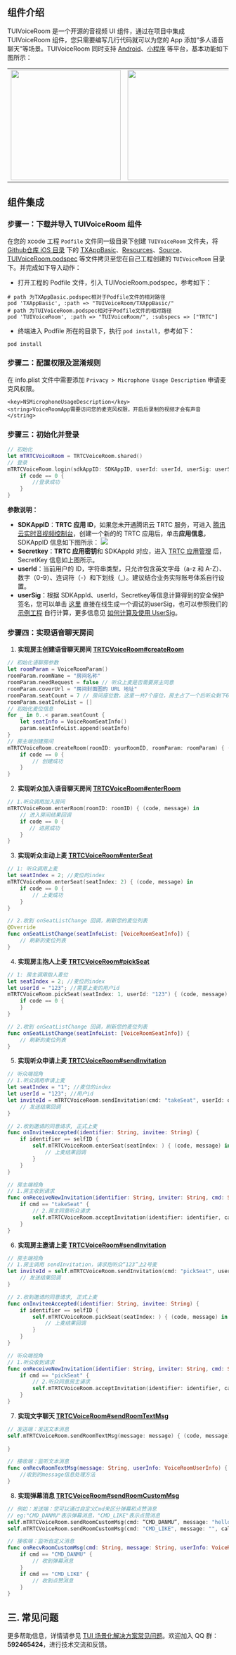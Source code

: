 ## 组件介绍

TUIVoiceRoom 是一个开源的音视频 UI 组件，通过在项目中集成 TUIVoiceRoom 组件，您只需要编写几行代码就可以为您的 App 添加“多人语音聊天”等场景。TUIVoiceRoom 同时支持 [Android](https://cloud.tencent.com/document/product/647/45737)、[小程序](https://cloud.tencent.com/document/product/647/65386) 等平台，基本功能如下图所示：

<table class="tablestyle">
<tbody><tr>
<td><img src="https://qcloudimg.tencent-cloud.cn/raw/797f59f998491b6ba9cc00164c076b18.jpg" width="250"></td>
<td><img src="https://qcloudimg.tencent-cloud.cn/raw/0e4a8e5fb6d42f1c2f721195023f58bd.jpg" width="250"></td>
<td><img src="https://qcloudimg.tencent-cloud.cn/raw/5b95135f19fbcba7acc030621107b13a.jpg" width="250"></td>
</tr>
</tbody></table>

## 组件集成
### 步骤一：下载并导入 TUIVoiceRoom 组件

在您的 xcode 工程 `Podfile` 文件同一级目录下创建 `TUIVoiceRoom` 文件夹，将 [Github仓库 iOS 目录](https://github.com/One-time/TUIVoiceRoom/tree/main/iOS) 下的 [TXAppBasic](https://github.com/One-time/TUIVoiceRoom/tree/main/iOS/TXAppBasic)、[Resources](https://github.com/One-time/TUIVoiceRoom/tree/main/iOS/Resources)、[Source](https://github.com/One-time/TUIVoiceRoom/tree/main/iOS/Source)、[TUIVoiceRoom.podspec](https://github.com/One-time/TUIVoiceRoom/blob/main/iOS/TUIVoiceRoom.podspec) 等文件拷贝至您在自己工程创建的 `TUIVoiceRoom` 目录下。并完成如下导入动作：
- 打开工程的 Podfile 文件，引入 TUIVocieRoom.podspec，参考如下：
```
# path 为TXAppBasic.podspec相对于Podfile文件的相对路径
pod 'TXAppBasic', :path => "TUIVoiceRoom/TXAppBasic/"
# path 为TUIVoiceRoom.podspec相对于Podfile文件的相对路径
pod 'TUIVoiceRoom', :path => "TUIVoiceRoom/", :subspecs => ["TRTC"]    
```
- 终端进入 Podfile 所在的目录下，执行 `pod install`，参考如下：
```
pod install
```

### 步骤二：配置权限及混淆规则
在 info.plist 文件中需要添加 `Privacy > Microphone Usage Description` 申请麦克风权限。

```plist
<key>NSMicrophoneUsageDescription</key>
<string>VoiceRoomApp需要访问您的麦克风权限，开启后录制的视频才会有声音</string>
```

### 步骤三：初始化并登录

```Swift
// 初始化
let mTRTCVoiceRoom = TRTCVoiceRoom.shared()
// 登录
mTRTCVoiceRoom.login(sdkAppID: SDKAppID, userId: userId, userSig: userSig) { code, message in
    if code == 0 {
        //登录成功
    }
}
```
**参数说明：**
- **SDKAppID**：**TRTC 应用 ID**，如果您未开通腾讯云 TRTC 服务，可进入 [腾讯云实时音视频控制台](https://console.cloud.tencent.com/trtc/app)，创建一个新的的 TRTC 应用后，单击**应用信息**，SDKAppID 信息如下图所示：
![](https://qcloudimg.tencent-cloud.cn/raw/cf6de5f10b77be75174d0ba359101f60.png)
- **Secretkey**：**TRTC 应用密钥**和 SDKAppId 对应，进入 [TRTC 应用管理](https://console.cloud.tencent.com/trtc/app) 后，SecretKey 信息如上图所示。
- **userId**：当前用户的 ID，字符串类型，只允许包含英文字母（a-z 和 A-Z）、数字（0-9）、连词符（-）和下划线（\_）。建议结合业务实际账号体系自行设置。
- **userSig**：根据 SDKAppId、userId，Secretkey等信息计算得到的安全保护签名，您可以单击 [这里](https://console.cloud.tencent.com/trtc/usersigtool) 直接在线生成一个调试的userSig，也可以参照我们的 [示例工程](https://github.com/tencentyun/TUIRoom/blob/main/Android/Debug/src/main/java/com/tencent/liteav/debug/GenerateTestUserSig.java#L88) 自行计算，更多信息见 [如何计算及使用 UserSig](https://cloud.tencent.com/document/product/647/17275)。




### 步骤四：实现语音聊天房间
1. **实现房主创建语音聊天房间 [TRTCVoiceRoom#createRoom](https://cloud.tencent.com/document/product/647/47928#createroom)**
```Swift
// 初始化语聊房参数
let roomParam = VoiceRoomParam()
roomParam.roomName = "房间名称"
roomParam.needRequest = false // 听众上麦是否需要房主同意
roomParam.coverUrl = "房间封面图的 URL 地址"
roomParam.seatCount = 7 // 房间座位数，这里一共7个座位，房主占了一个后听众剩下6个座位
roomParam.seatInfoList = []
// 初始化麦位信息
for _ in 0..< param.seatCount {
    let seatInfo = VoiceRoomSeatInfo()
    param.seatInfoList.append(seatInfo)
}
// 房主端创建房间
mTRTCVoiceRoom.createRoom(roomID: yourRoomID, roomParam: roomParam) { (code, message) in
    if code == 0 {
        // 创建成功
    }
}
```
2. **实现听众加入语音聊天房间 [TRTCVoiceRoom#enterRoom](https://cloud.tencent.com/document/product/647/47928#enterroom)**
```Swift
// 1.听众调用加入房间
mTRTCVoiceRoom.enterRoom(roomID: roomID) { (code, message) in
    // 进入房间结果回调
    if code == 0 {
       // 进房成功
    }
}
```
3. **实现听众主动上麦 [TRTCVoiceRoom#enterSeat](https://cloud.tencent.com/document/product/647/47928#enterseat)**
```Swift
// 1: 听众调用上麦
let seatIndex = 2; //麦位的index
mTRTCVoiceRoom.enterSeat(seatIndex: 2) { (code, message) in
    if code == 0 {
        // 上麦成功
    }
}

// 2.收到 onSeatListChange 回调，刷新您的麦位列表
@Override
func onSeatListChange(seatInfoList: [VoiceRoomSeatInfo]) {
    // 刷新的麦位列表
}
```
4. **实现房主抱人上麦 [TRTCVoiceRoom#pickSeat](https://cloud.tencent.com/document/product/647/47928#pickseat)**
```Swift
// 1: 房主调用抱人麦位
let seatIndex = 2; //麦位的index
let userId = "123"; //需要上麦的用户id
mTRTCVoiceRoom.pickSeat(seatIndex: 1, userId: "123") { (code, message) in
    if code == 0 {
    }
}

// 2.收到 onSeatListChange 回调，刷新您的麦位列表
func onSeatListChange(seatInfoList: [VoiceRoomSeatInfo]) {
    // 刷新的麦位列表
}
```
5. **实现听众申请上麦  [TRTCVoiceRoom#sendInvitation](https://cloud.tencent.com/document/product/647/47928#sendinvitation)**
```Swift
// 听众端视角
// 1.听众调用申请上麦
let seatIndex = "1"; //麦位的index
let userId = "123"; //用户id
let inviteId = mTRTCVoiceRoom.sendInvitation(cmd: "takeSeat", userId: ownerUserId, content: "1") { (code, message) in
    // 发送结果回调
}

// 2.收到邀请的同意请求, 正式上麦
func onInviteeAccepted(identifier: String, invitee: String) {
    if identifier == selfID {
        self.mTRTCVoiceRoom.enterSeat(seatIndex: ) { (code, message) in
            // 上麦结果回调
        }
    }
}

// 房主端视角
// 1.房主收到请求
func onReceiveNewInvitation(identifier: String, inviter: String, cmd: String, content: String) {
    if cmd == "takeSeat" {
        // 2.房主同意听众请求
        self.mTRTCVoiceRoom.acceptInvitation(identifier: identifier, callback: nil)
    }
}
```
6. **实现房主邀请上麦  [TRTCVoiceRoom#sendInvitation](https://cloud.tencent.com/document/product/647/47928#sendinvitation)**
```Swift
// 房主端视角
// 1.房主调用 sendInvitation，请求抱听众“123”上2号麦
let inviteId = self.mTRTCVoiceRoom.sendInvitation(cmd: "pickSeat", userId: ownerUserId, content: "2") { (code, message) in
    // 发送结果回调
}

// 2.收到邀请的同意请求, 正式上麦
func onInviteeAccepted(identifier: String, invitee: String) {
    if identifier == selfID {
        self.mTRTCVoiceRoom.pickSeat(seatIndex: ) { (code, message) in
            // 上麦结果回调
        }
    }
}

// 听众端视角
// 1.听众收到请求
func onReceiveNewInvitation(identifier: String, inviter: String, cmd: String, content: String) {
    if cmd == "pickSeat" {
        // 2.听众同意房主请求
        self.mTRTCVoiceRoom.acceptInvitation(identifier: identifier, callback: nil)
    }
}
```
7. **实现文字聊天  [TRTCVoiceRoom#sendRoomTextMsg](https://cloud.tencent.com/document/product/647/47928#sendroomtextmsg)**
```Swift
// 发送端：发送文本消息
self.mTRTCVoiceRoom.sendRoomTextMsg(message: message) { (code, message) in
         
}

// 接收端：监听文本消息
func onRecvRoomTextMsg(message: String, userInfo: VoiceRoomUserInfo) {
    //收到的message信息处理方法        
}
```
8. **实现弹幕消息 [TRTCVoiceRoom#sendRoomCustomMsg](https://cloud.tencent.com/document/product/647/47928#sendroomcustommsg)**
```Swift
// 例如：发送端：您可以通过自定义Cmd来区分弹幕和点赞消息
// eg:"CMD_DANMU"表示弹幕消息，"CMD_LIKE"表示点赞消息
self.mTRTCVoiceRoom.sendRoomCustomMsg(cmd: “CMD_DANMU”, message: "hello world", callback: nil)
self.mTRTCVoiceRoom.sendRoomCustomMsg(cmd: "CMD_LIKE", message: "", callback: nil)

// 接收端：监听自定义消息
func onRecvRoomCustomMsg(cmd: String, message: String, userInfo: VoiceRoomUserInfo) {
    if cmd == "CMD_DANMU" {
        // 收到弹幕消息
    }
    if cmd == "CMD_LIKE" {
        // 收到点赞消息
    }
}
```


## 三. 常见问题
更多帮助信息，详情请参见 [TUI 场景化解决方案常见问题](https://cloud.tencent.com/developer/article/1952880)。欢迎加入 QQ 群：**592465424**，进行技术交流和反馈。
